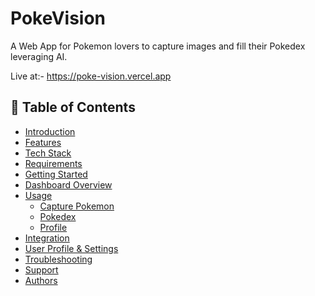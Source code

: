 # PokeVision

A Web App for Pokemon lovers to capture images and fill their Pokedex leveraging AI.

Live at:- https://poke-vision.vercel.app

## 📌 Table of Contents

- [Introduction](#introduction)
- [Features](#features)
- [Tech Stack](#tech-stack)
- [Requirements](#requirements)
- [Getting Started](#getting-started)
- [Dashboard Overview](#dashboard-overview)
- [Usage](#usage)
  - [Capture Pokemon](#send-money)
  - [Pokedex](#money-request-management)
  - [Profile](#wallet-management)
- [Integration](#integration)
- [User Profile & Settings](#user-profile--settings)
- [Troubleshooting](#troubleshooting)
- [Support](#support)
- [Authors](#authors)


